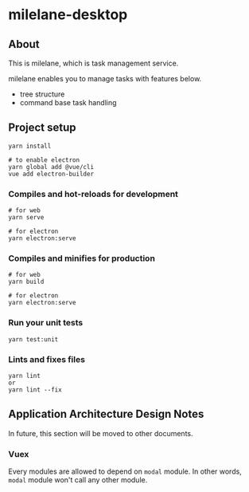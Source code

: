 # milelane-desktop

## About

This is milelane, which is task management service.

milelane enables you to manage tasks with features below.

- tree structure
- command base task handling

## Project setup
```
yarn install

# to enable electron
yarn global add @vue/cli
vue add electron-builder
```

### Compiles and hot-reloads for development
```
# for web
yarn serve

# for electron
yarn electron:serve
```

### Compiles and minifies for production
```
# for web
yarn build

# for electron
yarn electron:serve
```

### Run your unit tests
```
yarn test:unit
```

### Lints and fixes files
```
yarn lint
or
yarn lint --fix
```

## Application Architecture Design Notes

In future, this section will be moved to other documents.

### Vuex

Every modules are allowed to depend on `modal` module.
In other words, `modal` module won't call any other module.
